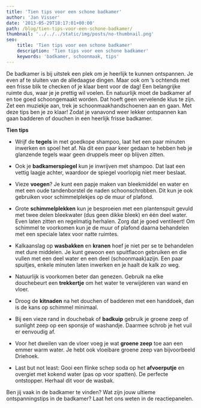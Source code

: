 ```yaml
---
title: 'Tien tips voor een schone badkamer'
author: 'Jan Visser'
date: '2013-05-29T18:17:01+00:00'
path: /blog/tien-tips-voor-een-schone-badkamer/
thumbnail: '../../../static/img/posts/no-thumbnail.png'
seo:
    title: 'Tien tips voor een schone badkamer'
    description: 'Tien tips voor een schone badkamer'
    keywords: 'badkamer, schoonmaak, tips'
---
```

De badkamer is bij uitstek een plek om je heerlijk te kunnen ontspannen. Je even af te sluiten van de alledaagse dingen. Maar ook om ’s ochtends met een frisse blik te checken of je klaar bent voor de dag! Een belangrijke ruimte dus, waar je je prettig wil voelen. En natuurlijk moet de badkamer af en toe goed schoongemaakt worden. Dat hoeft geen vervelende klus te zijn. Zet een muziekje aan, trek je schoonmaakhandschoenen aan en gaan. Met deze tips ben je zo klaar! Zodat je vanavond weer lekker ontspannen kan gaan badderen of douchen in een heerlijk frisse badkamer.

 **Tien tips**

- Wrijf de **tegels** in met goedkope shampoo, laat het een paar minuten inwerken en spoel het af. Na dit een paar keer gedaan te hebben heb je glanzende tegels waar geen druppels meer op blijven zitten.

- Ook je **badkamerspiegel** kun je inwrijven met shampoo. Dat laat een vettig laagje achter, waardoor de spiegel voorlopig niet meer beslaat.

- Vieze **voegen**? Je kunt een papje maken van bleekmiddel en water en met een oude tandenborstel de naden schoonschrobben. Dit kun je ook gebruiken voor schimmelplekjes op de muur of plafond.

- Grote **schimmelplekken** kun je besproeien met een plantenspuit gevuld met twee delen bleekwater (dus geen dikke bleek) en één deel water. Even laten zitten en regelmatig herhalen. Zorg dat je goed ventileert! Om schimmel te voorkomen kun je de muur of plafond daarna behandelen met een speciale latex voor natte ruimtes.

- Kalkaanslag op **wasbakken** en **kranen** hoef je niet per se te behandelen met dure middelen. Je kunt gewoon een spuitflacon gebruiken en die vullen met een deel water en een deel (schoonmaak)azijn. Een paar spuitjes, enkele minuten laten inwerken en je haalt de kalk zo weg.

- Natuurlijk is voorkomen beter dan genezen. Gebruik na elke douchebeurt een **trekkertje** om het water te verwijderen van wand en vloer.

- Droog de **kitnaden** na het douchen of badderen met een handdoek, dan is de kans op schimmel minimaal.

- Bij een vieze rand in douchebak of **badkuip** gebruik je groene zeep of sunlight zeep op een sponsje of washandje. Daarmee schrob je het vuil er eenvoudig af.

- Voor het dweilen van de vloer voeg je wat **groene zeep** toe aan een emmer warm water. Je hebt ook vloeibare groene zeep van bijvoorbeeld Driehoek.

- Last but not least: Gooi een flinke schep soda op het **afvoerputje** en overgiet met kokend water (pas op voor spatten). De perfecte ontstopper. Herhaal dit voor de wasbak.

Ben jij vaak in de badkamer te vinden? Wat zijn jouw ultieme ontspanningstips in de badkamer? Laat het ons weten in de reactiepanelen.
